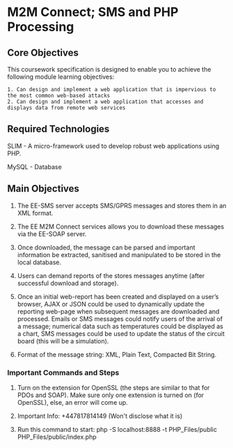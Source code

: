 
# M2M Connect; SMS and PHP Processing

## Core Objectives
This coursework specification is designed to enable you to achieve the following module learning objectives:

    1. Can design and implement a web application that is impervious to the most common web-based attacks
    2. Can design and implement a web application that accesses and displays data from remote web services

## Required Technologies 

SLIM - A micro-framework used to develop robust web applications using PHP.

MySQL - Database

## Main Objectives

1. The EE-SMS server accepts SMS/GPRS messages and stores them in an XML format. 

2. The EE M2M Connect services allows you to download these messages via the EE-SOAP server. 

3. Once downloaded, the message can be parsed and important information be extracted, sanitised and manipulated to be stored in the local database.

4. Users can demand reports of the stores messages anytime (after successful download and storage).

5. Once an initial web-report has been created and displayed on a user’s browser, AJAX or JSON could be used to dynamically update the reporting web-page when subsequent messages are downloaded and processed. Emails or SMS messages could notify users of the arrival of a message; numerical data such as temperatures could be displayed as a chart, SMS messages could be used to update the status of the circuit board (this will be a simulation).

6. Format of the message string: XML, Plain Text, Compacted Bit String.




### Important Commands and Steps

1. Turn on the extension for OpenSSL (the steps are similar to that for PDOs and SOAP). Make sure only one extension is turned on (for OpenSSL), else, an error will come up.

2. 	Important Info: 	+447817814149 (Won't disclose what it is)

3. Run this command to start: php -S localhost:8888 -t PHP_Files/public PHP_Files/public/index.php
